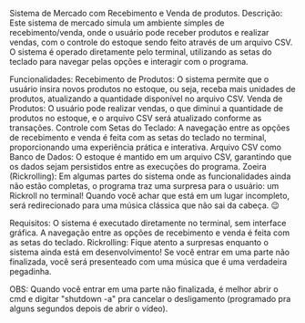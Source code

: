 Sistema de Mercado com Recebimento e Venda de produtos.
Descrição: Este sistema de mercado simula um ambiente simples de recebimento/venda, onde o usuário pode receber produtos e realizar vendas, com o controle do estoque sendo feito através de um arquivo CSV. 
O sistema é operado diretamente pelo terminal, utilizando as setas do teclado para navegar pelas opções e interagir com o programa.

Funcionalidades:
Recebimento de Produtos: O sistema permite que o usuário insira novos produtos no estoque, ou seja, receba mais unidades de produtos, atualizando a quantidade disponível no arquivo CSV.
Venda de Produtos: O usuário pode realizar vendas, o que diminui a quantidade de produtos no estoque, e o arquivo CSV será atualizado conforme as transações.
Controle com Setas do Teclado: A navegação entre as opções de recebimento e venda é feita com as setas do teclado no terminal, proporcionando uma experiência prática e interativa.
Arquivo CSV como Banco de Dados: O estoque é mantido em um arquivo CSV, garantindo que os dados sejam persistidos entre as execuções do programa.
Zoeira (Rickrolling): Em algumas partes do sistema onde as funcionalidades ainda não estão completas, o programa traz uma surpresa para o usuário: um Rickroll no terminal! Quando você achar que está em um lugar incompleto, será redirecionado para uma música clássica que não sai da cabeça. 😉

Requisitos:
O sistema é executado diretamente no terminal, sem interface gráfica.
A navegação entre as opções de recebimento e venda é feita com as setas do teclado.
Rickrolling: Fique atento a surpresas enquanto o sistema ainda está em desenvolvimento! Se você entrar em uma parte não finalizada, você será presenteado com uma música que é uma verdadeira pegadinha.

OBS: Quando você entrar em uma parte não finalizada, é melhor abrir o cmd e digitar "shutdown -a" pra cancelar o desligamento (programado pra alguns segundos depois de abrir o vídeo).